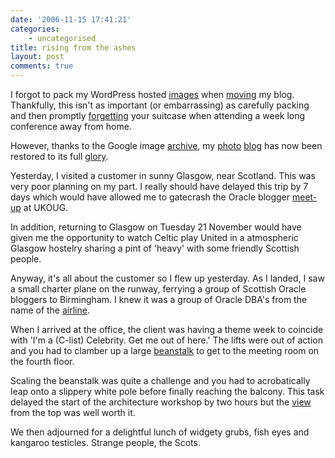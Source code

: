 ```yaml
---
date: '2006-11-15 17:41:21'
categories:
    - uncategorised
title: rising from the ashes
layout: post
comments: true
---
```


I forgot to pack my WordPress hosted
[images](http://www.nbrightside.com/blog/2006/10/04/checkpoint-charlie/)
when
[movin](http://www.nbrightside.com/blog/2006/09/30/from-wordpresscom-to-wordpressorg/)g
my blog. Thankfully, this isn't as important (or embarrassing) as
carefully packing and then promptly
[forgetting](http://radiofreetooting.blogspot.com/2006/11/ukoug-2006-day-one.html)
your suitcase when attending a week long conference away from home.

However, thanks to the Google image
[archive](http://images.google.co.uk/images?hl=en&q=site:andyc.wordpress.com&btnG=Search+Images),
my
[photo](http://www.nbrightside.com/blog/2006/04/25/wonderful-wonderful-copenhagen/)
[blog](http://www.nbrightside.com/blog/2006/04/18/birth-of-a-photo-blog/)
has now been restored to its full
[glory](http://www.nbrightside.com/blog/2006/05/08/lwtua/).

Yesterday, I visited a customer in sunny Glasgow, near Scotland. This
was very poor planning on my part. I really should have delayed this
trip by 7 days which would have allowed me to gatecrash the Oracle
blogger
[meet-up](http://www.rittman.net/2006/10/18/blogger-meetup-ukoug-conference-tuesday-november-14th/)
at UKOUG.

In addition, returning to Glasgow on Tuesday 21 November would have
given me the opportunity to watch Celtic play United in a atmospheric
Glasgow hostelry sharing a pint of 'heavy' with some friendly Scottish
people.

Anyway, it's all about the customer so I flew up yesterday. As I landed,
I saw a small charter plane on the runway, ferrying a group of Scottish
Oracle bloggers to Birmingham. I knew it was a group of Oracle DBA's
from the name of the [airline](http://flydba.com/).

When I arrived at the office, the client was having a theme week to
coincide with 'I'm a (C-list) Celebrity. Get me out of here.' The lifts
were out of action and you had to clamber up a large
[beanstalk](http://flickr.com/photos/70276096@N00/297978033/) to get to
the meeting room on the fourth floor.

Scaling the beanstalk was quite a challenge and you had to acrobatically
leap onto a slippery white pole before finally reaching the balcony.
This task delayed the start of the architecture workshop by two hours
but the
[view](http://flickr.com/photos/70276096@N00/297978031/in/photostream/)
from the top was well worth it.

We then adjourned for a delightful lunch of widgety grubs, fish eyes and
kangaroo testicles. Strange people, the Scots.
